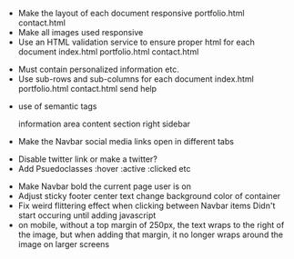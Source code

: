 <!-- * Create three files
    index.html
    portfolio.html
    contact.html -->

<!-- - Add bootstrap link in each file header tag -->
<!-- index.html
portfolio.html
contact.html -->
<!-- - Add a consistent navbar to each document
  index.html
  portfolio.html
  contact.html -->

- Make the layout of each document responsive
    <!-- index.html -->
  portfolio.html
  contact.html
- Make all images used responsive
- Use an HTML validation service to ensure proper html for each document
index.html
portfolio.html
contact.html
<!-- - README file with accurate description of project -->
- Must contain personalized information
    <!-- bio
    name
    images -->
  <!-- links to social media -->
  etc.
  <!-- - Make a sticky footer for each document
    index.html
    portfolio.html
    contact.html -->
- Use sub-rows and sub-columns for each document
  index.html
  portfolio.html
  contact.html
  send help

* use of semantic tags
    <!-- nav -->

  information area
  content section
  right sidebar
    <!-- footer -->

* Make the Navbar social media links open in different tabs
<!-- * Make the link say what they are
  github link is a hyperlinked text "github" -->
* Disable twitter link or make a twitter?
* Add Psuedoclasses
:hover
:active
:clicked
etc
<!-- * Fix drop down -->
* Make Navbar bold the current page user is on
* Adjust sticky footer
  center text
  change background color of container
* Fix weird flittering effect when clicking between Navbar items
  Didn't start occuring until adding javascript
* on mobile, without a top margin of 250px, the text wraps to the right of the image, but when adding that margin, it no longer wraps around the image on larger screens
